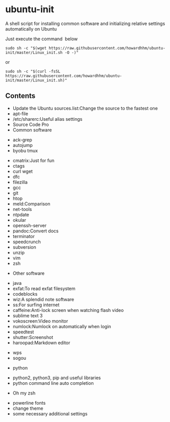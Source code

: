 # ubuntu-init
A shell script for installing common software and initializing relative settings automatically on Ubuntu

Just execute the command  below
```shell
sudo sh -c "$(wget https://raw.githubusercontent.com/howardhhm/ubuntu-init/master/Linux_init.sh -O -)"
```
or
```shell
sudo sh -c "$(curl -fsSL https://raw.githubusercontent.com/howardhhm/ubuntu-init/master/Linux_init.sh)"
```

## Contents
* Update the Ubuntu sources.list:Change the source to the fastest one
* apt-file
* /etc/sharerc:Useful alias settings
* Source Code Pro
* Common software
 - ack-grep
 - autojump
 - byobu tmux
 <!-- - chromium -->
 - cmatrix:Just for fun
 - ctags
 - curl wget
 - dfc
 - filezilla
 - gcc
 - git
 - htop
 - meld:Comparison
 - net-tools
 - ntpdate
 - okular
 - openssh-server
 - pandoc:Convert docs
 - terminator
 - speedcrunch
 - subversion
 - unzip
 - vim
 - zsh
* Other software
 - java
 - exfat:To read exfat filesystem
 - codeblocks
 - wiz:A splendid note software
 - ss:For surfing internet
 - caffeine:Anti-lock screen when watching flash video
 - sublime text 3
 - vokoscreen:Video monitor
 - numlock:Numlock on automatically when login
 - speedtest
 - shutter:Screenshot
 - haroopad:Markdown editor
 <!-- - chrome -->
 - wps
 - sogou
* python
 - python2, python3, pip and useful libraries
 - python command line auto completion
* Oh my zsh
 - powerline fonts
 - change theme
 - some necessary additional settings